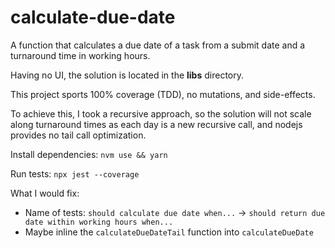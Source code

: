 # calculate-due-date

A function that calculates a due date of a task from a submit date and a turnaround time in working hours.

Having no UI, the solution is located in the **libs** directory.

This project sports 100% coverage (TDD), no mutations, and side-effects.

To achieve this, I took a recursive approach, so the solution will not scale along turnaround times as each day is a new recursive call, and nodejs provides no tail call optimization.

Install dependencies: `nvm use && yarn`

Run tests: `npx jest --coverage`

What I would fix:

- Name of tests: `should calculate due date when...` -> `should return due date within working hours when...`
- Maybe inline the `calculateDueDateTail` function into `calculateDueDate`
